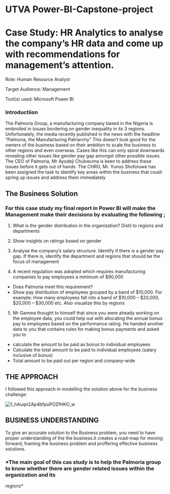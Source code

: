 #   UTVA  Power-BI-Capstone-project
# Case Study: HR Analytics to analyse the company’s HR data and come up with recommendations for management’s attention.
Role: Human Resource Analyst

Target Audience: Management

Tool(s) used: Microsoft Power BI

### Introductiion
The Palmoria Group, a manufacturing company based in the Nigeria is 
embroiled in issues bordering on gender inequality in its 3 regions. 
Unfortunately, the media recently published in the news with the 
headline “Palmoria, the Manufacturing Patriarchy” This doesn’t look 
good for the owners of the business based on their ambition to scale 
the business to other regions and even overseas. Cases like this can 
only spiral downwards revealing other issues like gender pay gap 
amongst other possible issues.
The CEO of Palmoria, Mr Ayodeji Chukwuma is keen to address these 
issues before it gets out of hands. The CHRO, Mr. Yunus Shofoluwe has 
been assigned the task to identify key areas within the business that 
could spring up issues and address them immediately

## The Business Solution

### For this case study my final report in Power BI will make the  Management make their decisions by evaluating the following ;

1. What is the gender distribution in the organization? Distil to 
regions and departments

2. Show insights on ratings based on gender

3. Analyse the company’s salary structure. Identify if there is a 
gender pay gap. If there is, identify the department and 
regions that should be the focus of management

4. A recent regulation was adopted which requires 
manufacturing companies to pay employees a minimum of 
$90,000
- Does Palmoria meet this requirement?
- Show pay distribution of employees grouped by a band of 
$10,000. For example: How many employees fall into a band of 
$10,000 – $20,000, $20,000 – $30,000 etc. Also visualize this 
by regions

5. Mr Gamma thought to himself that since you were already working 
on the employee data, you could help out with allocating the annual 
bonus pay to employees based on the performance rating. He handed 
another data to you that contains rules for making bonus payments 
and asked you to
- calculate the amount to be paid as bonus to individual 
employees
- Calculate the total amount to be paid to individual employees 
(salary inclusive of bonus)
- Total amount to be paid out per region and company-wide

## THE APPROACH
I followed this approach in modelling the solution above for the business challenge:

![1_hAuqn2Ap4bfpuPOZfHKO_w](https://user-images.githubusercontent.com/96060060/167625450-342e6109-fb26-4a89-a0ef-3dd05263d4f1.png)

## BUSINESS UNDERSTANDING

To give an accurate solution to the Business problem, you need to have proper understanding of the the business.it creates a road-map for moving forward, framing the business problem and proffering effective business solutions.

### *The main goal of this cas study is to help the Palmoria group to know whether there are gender related issues within the organization and its 
regions*
